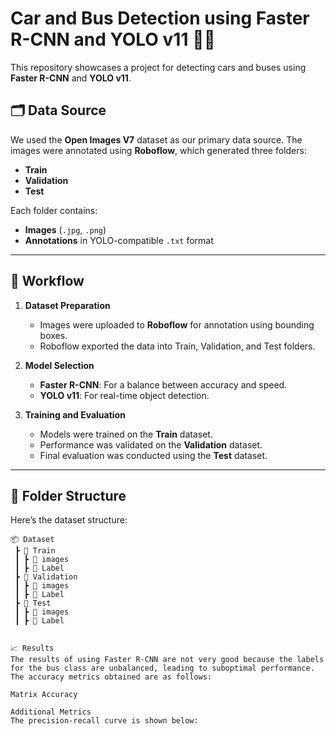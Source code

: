 # Car and Bus Detection using Faster R-CNN and YOLO v11 🚗🚌  

This repository showcases a project for detecting cars and buses using **Faster R-CNN** and **YOLO v11**.  

## 🗂️ Data Source  
We used the **Open Images V7** dataset as our primary data source. The images were annotated using **Roboflow**, which generated three folders:  
- **Train**  
- **Validation**  
- **Test**  

Each folder contains:  
- **Images** (`.jpg`, `.png`)  
- **Annotations** in YOLO-compatible `.txt` format  

---

## 🚀 Workflow  

1. **Dataset Preparation**  
   - Images were uploaded to **Roboflow** for annotation using bounding boxes.  
   - Roboflow exported the data into Train, Validation, and Test folders.  

2. **Model Selection**  
   - **Faster R-CNN**: For a balance between accuracy and speed.  
   - **YOLO v11**: For real-time object detection.  

3. **Training and Evaluation**  
   - Models were trained on the **Train** dataset.  
   - Performance was validated on the **Validation** dataset.  
   - Final evaluation was conducted using the **Test** dataset.  

---

## 📁 Folder Structure  

Here’s the dataset structure:  

```plaintext
📦 Dataset
 ┣ 📂 Train
 ┃ ┣ 📂 images
 ┃ ┣ 📂 Label
 ┣ 📂 Validation
 ┃ ┣ 📂 images
 ┃ ┣ 📂 Label
 ┣ 📂 Test
 ┃ ┣ 📂 images
 ┃ ┣ 📂 Label


📈 Results
The results of using Faster R-CNN are not very good because the labels for the bus class are unbalanced, leading to suboptimal performance. The accuracy metrics obtained are as follows:

Matrix Accuracy

Additional Metrics
The precision-recall curve is shown below:
